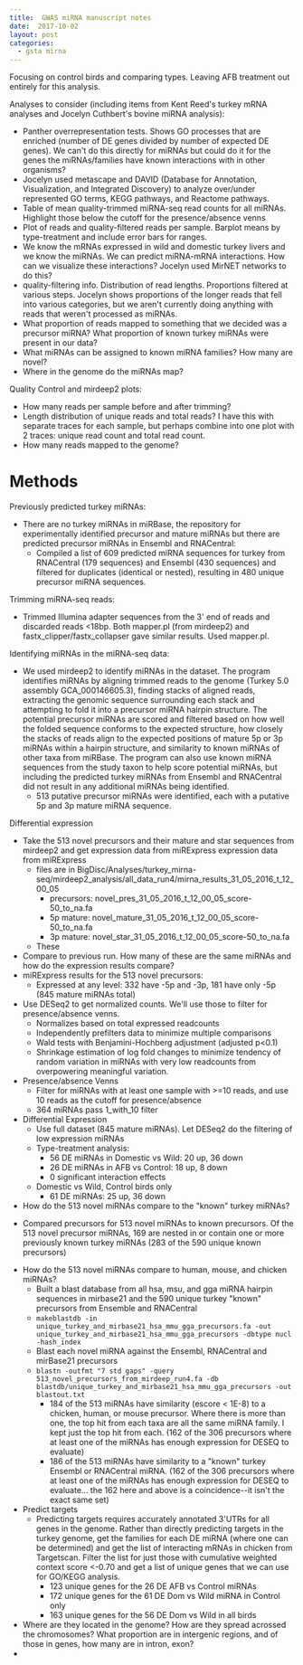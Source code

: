 ```yaml
---
title:  GWAS miRNA manuscript notes
date:  2017-10-02
layout: post
categories:
  - gsta mirna
---
```

Focusing on control birds and comparing types. Leaving AFB treatment out entirely for this analysis.

Analyses to consider (including items from Kent Reed's turkey mRNA analyses and Jocelyn Cuthbert's bovine miRNA analysis):
  * Panther overrepresentation tests. Shows GO processes that are enriched (number of DE genes divided by number of expected DE genes). We can't do this directly for miRNAs but could do it for the genes the miRNAs/families have known interactions with in other organisms?
  * Jocelyn used metascape and DAVID (Database for Annotation, Visualization, and Integrated Discovery) to analyze over/under represented GO terms, KEGG pathways, and Reactome pathways.
  * Table of mean quality-trimmed miRNA-seq read counts for all miRNAs. Highlight those below the cutoff for the presence/absence venns
  * Plot of reads and quality-filtered reads per sample. Barplot means by type-treatment and include error bars for ranges.
  * We know the mRNAs expressed in wild and domestic turkey livers and we know the miRNAs. We can predict miRNA-mRNA interactions. How can we visualize these interactions? Jocelyn used MirNET networks to do this?
  * quality-filtering info. Distribution of read lengths. Proportions filtered at various steps. Jocelyn shows proportions of the longer reads that fell into various categories, but we aren't currently doing anything with reads that weren't processed as miRNAs.
  * What proportion of reads mapped to something that we decided was a precursor miRNA? What proportion of known turkey miRNAs were present in our data?
  * What miRNAs can be assigned to known miRNA families? How many are novel?
  * Where in the genome do the miRNAs map?


Quality Control and mirdeep2 plots:
  * How many reads per sample before and after trimming?
  * Length distribution of unique reads and total reads? I have this with separate traces for each sample, but perhaps combine into one plot with 2 traces: unique read count and total read count.
  * How many reads mapped to the genome?


# Methods
Previously predicted turkey miRNAs:
  * There are no turkey miRNAs in miRBase, the repository for experimentally identified precursor and mature miRNAs but there are predicted precursor miRNAs in Ensembl and RNACentral:
    - Compiled a list of 609 predicted miRNA sequences for turkey from RNACentral (179 sequences) and Ensembl (430 sequences) and filtered for duplicates (identical or nested), resulting in 480 unique precursor miRNA sequences.

Trimming miRNA-seq reads:
  * Trimmed Illumina adapter sequences from the 3' end of reads and discarded reads <18bp. Both mapper.pl (from mirdeep2) and fastx_clipper/fastx_collapser gave similar results. Used mapper.pl.

Identifying miRNAs in the miRNA-seq data:
  * We used mirdeep2 to identify miRNAs in the dataset. The program identifies miRNAs by aligning trimmed reads to the genome (Turkey 5.0 assembly GCA_000146605.3), finding stacks of aligned reads, extracting the genomic sequence surrounding each stack and attempting to fold it into a precursor miRNA hairpin structure. The potential precursor miRNAs are scored and filtered based on how well the folded sequence conforms to the expected structure, how closely the stacks of reads align to the expected positions of mature 5p or 3p miRNAs within a hairpin structure, and similarity to known miRNAs of other taxa from miRBase. The program can also use known miRNA sequences from the study taxon to help score potential miRNAs, but including the predicted turkey miRNAs from Ensembl and RNACentral did not result in any additional miRNAs being identified.
    - 513 putative precursor miRNAs were identified, each with a putative 5p and 3p mature miRNA sequence.

Differential expression
  * Take the 513 novel precursors and their mature and star sequences from mirdeep2 and get expression data from miRExpress expression data from miRExpress
    - files are in BigDisc/Analyses/turkey_mirna-seq/mirdeep2_analysis/all_data_run4/mirna_results_31_05_2016_t_12_00_05
      - precursors: novel_pres_31_05_2016_t_12_00_05_score-50_to_na.fa
      - 5p mature: novel_mature_31_05_2016_t_12_00_05_score-50_to_na.fa
      - 3p mature: novel_star_31_05_2016_t_12_00_05_score-50_to_na.fa
    - These
  * Compare to previous run. How many of these are the same miRNAs and how do the expression results compare?
  * miRExpress results for the 513 novel precursors:
    - Expressed at any level: 332 have -5p and -3p, 181 have only -5p (845 mature miRNAs
    total)
  * Use DESeq2 to get normalized counts. We'll use those to filter for presence/absence venns.
    - Normalizes based on total expressed readcounts
    - Independently prefilters data to minimize multiple comparisons
    - Wald tests with Benjamini-Hochberg adjustment (adjusted p<0.1)
    - Shrinkage estimation of log fold changes to minimize tendency of random variation in miRNAs with very low readcounts from overpowering meaningful variation.
  * Presence/absence Venns
    - Filter for miRNAs with at least one sample with >=10 reads, and use 10 reads as the cutoff for presence/absence
    - 364 miRNAs pass 1_with_10 filter
  * Differential Expression
    - Use full dataset (845 mature miRNAs). Let DESeq2 do the filtering of low expression miRNAs
    - Type-treatment analysis:
      - 56 DE miRNAs in Domestic vs Wild: 20 up, 36 down
      - 26 DE miRNAs in AFB vs Control: 18 up, 8 down
      - 0 significant interaction effects
    - Domestic vs Wild, Control birds only
      - 61 DE miRNAs: 25 up, 36 down
  * How do the 513 novel miRNAs compare to the "known" turkey miRNAs?
   - Compared precursors for 513 novel miRNAs to known precursors. Of the 513 novel precursor miRNAs, 169 are nested in or contain one or more previously known turkey miRNAs (283 of the 590 unique known precursors)
  * How do the 513 novel miRNAs compare to human, mouse, and chicken miRNAs?
    - Built a blast database from all hsa, msu, and gga miRNA hairpin sequences in mirbase21 and the 590 unique turkey "known" precursors from Ensemble and RNACentral
    - ```makeblastdb -in unique_turkey_and_mirbase21_hsa_mmu_gga_precursors.fa -out unique_turkey_and_mirbase21_hsa_mmu_gga_precursors -dbtype nucl -hash_index```
    - Blast each novel miRNA against the Ensembl, RNACentral and mirBase21 precursors
    - ```blastn -outfmt "7 std gaps" -query 513_novel_precursors_from_mirdeep_run4.fa -db blastdb/unique_turkey_and_mirbase21_hsa_mmu_gga_precursors -out blastout.txt```
      - 184 of the 513 miRNAs have similarity (escore < 1E-8) to a chicken, human, or mouse precursor. Where there is more than one, the top hit from each taxa are all the same miRNA family. I kept just the top hit from each. (162 of the 306 precursors where at least one of the miRNAs has enough expression for DESEQ to evaluate)
      - 186 of the 513 miRNAs have similarity to a "known" turkey Ensembl or RNACentral miRNA. (162 of the 306 precursors where at least one of the miRNAs has enough expression for DESEQ to evaluate... the 162 here and above is a coincidence--it isn't the exact same set)
  * Predict targets
    - Predicting targets requires accurately annotated 3'UTRs for all genes in the genome. Rather than directly predicting targets in the turkey genome, get the families for each DE miRNA (where one can be determined) and get the list of interacting mRNAs in chicken from Targetscan. Filter the list for just those with cumulative weighted context score <-0.70 and get a list of unique genes that we can use for GO/KEGG analysis.
      - 123 unique genes for the 26 DE AFB vs Control miRNAs
      - 172 unique genes for the 61 DE Dom vs Wild miRNA in Control only
      - 163 unique genes for the 56 DE Dom vs Wild in all birds
  * Where are they located in the genome? How are they spread acrossed the chromosomes? What proportion are in intergenic regions, and of those in genes, how many are in intron, exon?
  *
